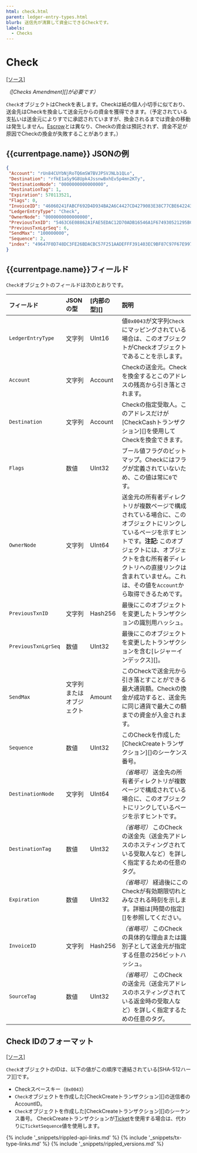 ```yaml
---
html: check.html
parent: ledger-entry-types.html
blurb: 送信先が清算して資金にできるCheckです。
labels:
  - Checks
---
```

# Check
[[ソース]](https://github.com/XRPLF/rippled/blob/master/src/ripple/protocol/impl/LedgerFormats.cpp#L157-L170 "Source")

_（[Checks Amendment][]が必要です）_

`Check`オブジェクトはCheckを表します。Checkは紙の個人小切手に似ており、送金先はCheckを換金して送金元からの資金を獲得できます。（予定されている支払いは送金元によりすでに承認されていますが、換金されるまでは資金の移動は発生しません。[Escrow](escrow.html)とは異なり、Checkの資金は預託されず、資金不足が原因でCheckの換金が失敗することがあります。）

## {{currentpage.name}} JSONの例

```json
{
 "Account": "rUn84CUYbNjRoTQ6mSW7BVJPSVJNLb1QLo",
 "Destination": "rfkE1aSy9G8Upk4JssnwBxhEv5p4mn2KTy",
 "DestinationNode": "0000000000000000",
 "DestinationTag": 1,
 "Expiration": 570113521,
 "Flags": 0,
 "InvoiceID": "46060241FABCF692D4D934BA2A6C4427CD4279083E38C77CBE642243E43BE291",
 "LedgerEntryType": "Check",
 "OwnerNode": "0000000000000000",
 "PreviousTxnID": "5463C6E08862A1FAE5EDAC12D70ADB16546A1F674930521295BC082494B62924",
 "PreviousTxnLgrSeq": 6,
 "SendMax": "100000000",
 "Sequence": 2,
 "index": "49647F0D748DC3FE26BDACBC57F251AADEFFF391403EC9BF87C97F67E9977FB0"
}
```

## {{currentpage.name}}フィールド

`Check`オブジェクトのフィールドは次のとおりです。

| フィールド               | JSONの型        | [内部の型][] | 説明     |
|:--------------------|:-----------------|:------------------|:----------------|
| `LedgerEntryType`   | 文字列           | UInt16            | 値`0x0043`が文字列`Check`にマッピングされている場合は、このオブジェクトがCheckオブジェクトであることを示します。 |
| `Account`           | 文字列           | Account           | Checkの送金元。Checkを換金するとこのアドレスの残高から引き落とされます。 |
| `Destination`       | 文字列           | Account           | Checkの指定受取人。このアドレスだけが[CheckCashトランザクション][]を使用してCheckを換金できます。 |
| `Flags`             | 数値           | UInt32            |  ブール値フラグのビットマップ。Checkにはフラグが定義されていないため、この値は常に`0`です。 |
| `OwnerNode`         | 文字列           | UInt64            | 送金元の所有者ディレクトリが複数ページで構成されている場合に、このオブジェクトにリンクしているページを示すヒントです。**注記:** このオブジェクトには、オブジェクトを含む所有者ディレクトリへの直接リンクは含まれていません。これは、その値を`Account`から取得できるためです。 |
| `PreviousTxnID`     | 文字列           | Hash256           | 最後にこのオブジェクトを変更したトランザクションの識別用ハッシュ。 |
| `PreviousTxnLgrSeq` | 数値           | UInt32            | 最後にこのオブジェクトを変更したトランザクションを含む[レジャーインデックス][]。 |
| `SendMax`           | 文字列またはオブジェクト | Amount            | このCheckで送金元から引き落とすことができる最大通貨額。Checkの換金が成功すると、送金先に同じ通貨で最大この額までの資金が入金されます。 |
| `Sequence`          | 数値           | UInt32            | このCheckを作成した[CheckCreateトランザクション][]のシーケンス番号。 |
| `DestinationNode`   | 文字列           | UInt64            | _（省略可）_ 送金先の所有者ディレクトリが複数ページで構成されている場合に、このオブジェクトにリンクしているページを示すヒントです。 |
| `DestinationTag`    | 数値           | UInt32            | _（省略可）_ このCheckの送金先（送金先アドレスのホスティングされている受取人など）を詳しく指定するための任意のタグ。 |
| `Expiration`        | 数値           | UInt32            | _（省略可）_ 経過後にこのCheckが有効期限切れとみなされる時刻を示します。詳細は[時間の指定][]を参照してください。 |
| `InvoiceID`         | 文字列           | Hash256           | _（省略可）_ このCheckの具体的な理由または識別子として送金元が指定する任意の256ビットハッシュ。 |
| `SourceTag`         | 数値           | UInt32            | _（省略可）_ このCheckの送金元（送金元アドレスのホスティングされている返金時の受取人など）を詳しく指定するための任意のタグ。 |


## Check IDのフォーマット
[[ソース]](https://github.com/XRPLF/rippled/blob/master/src/ripple/protocol/impl/Indexes.cpp#L193-L200 "Source")

`Check`オブジェクトのIDは、以下の値がこの順序で連結されている[SHA-512ハーフ][]です。

* Checkスペースキー（`0x0043`）
* `Check`オブジェクトを作成した[CheckCreateトランザクション][]の送信者のAccountID。
* `Check`オブジェクトを作成した[CheckCreateトランザクション][]のシーケンス番号。
    CheckCreateトランザクションが[Ticket](tickets.html)を使用する場合は、代わりに`TicketSequence`値を使用します。
<!--{# common link defs #}-->
{% include '_snippets/rippled-api-links.md' %}
{% include '_snippets/tx-type-links.md' %}
{% include '_snippets/rippled_versions.md' %}

